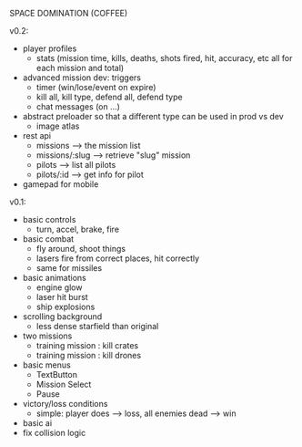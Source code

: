 SPACE DOMINATION (COFFEE)

v0.2:
- player profiles
    - stats (mission time, kills, deaths, shots fired, hit, accuracy, etc all for each mission and total)
- advanced mission dev: triggers
    - timer (win/lose/event on expire)
    - kill all, kill type, defend all, defend type
    - chat messages (on ...)
- abstract preloader so that a different type can be used in prod vs dev
    - image atlas
- rest api
    - missions --> the mission list
    - missions/:slug --> retrieve "slug" mission
    - pilots --> list all pilots
    - pilots/:id --> get info for pilot
- gamepad for mobile

v0.1:
+ basic controls
    + turn, accel, brake, fire
+ basic combat
    + fly around, shoot things
    + lasers fire from correct places, hit correctly
    + same for missiles
+ basic animations
    + engine glow
    + laser hit burst
    + ship explosions
+ scrolling background
    + less dense starfield than original
+ two missions
    + training mission : kill crates
    + training mission : kill drones
+ basic menus
    + TextButton
    + Mission Select
    + Pause
+ victory/loss conditions
    + simple: player does --> loss, all enemies dead --> win
+ basic ai
+ fix collision logic